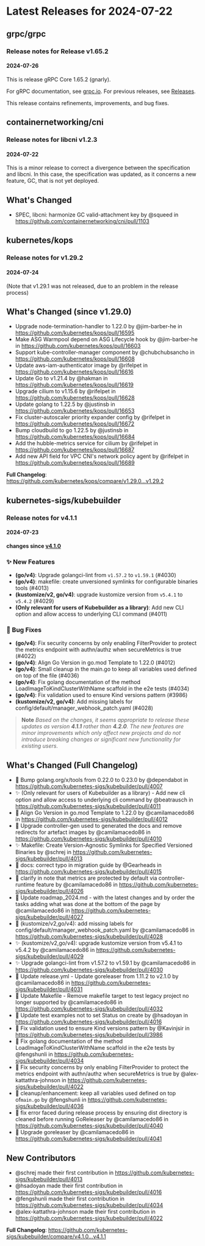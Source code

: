 # Latest Releases for 2024-07-22  
## grpc/grpc  
### Release notes for Release v1.65.2  
#### 2024-07-26  
This is release gRPC Core 1.65.2 (gnarly).

For gRPC documentation, see [grpc.io](https://grpc.io/). For previous releases, see [Releases](https://github.com/grpc/grpc/releases).

This release contains refinements, improvements, and bug fixes.
  
## containernetworking/cni  
### Release notes for libcni v1.2.3  
#### 2024-07-22  
This is a minor release to correct a divergence between the specification and libcni. In this case, the specification was updated, as it concerns a new feature, GC, that is not yet deployed.

## What's Changed
* SPEC, libcni: harmonize GC valid-attachment key by @squeed in https://github.com/containernetworking/cni/pull/1103

  
## kubernetes/kops  
### Release notes for v1.29.2  
#### 2024-07-24  
(Note that v1.29.1 was not released, due to an problem in the release process)

## What's Changed (since v1.29.0)

* Upgrade node-termination-handler to 1.22.0 by @jim-barber-he in https://github.com/kubernetes/kops/pull/16595
* Make ASG Warmpool depend on ASG Lifecycle hook by @jim-barber-he in https://github.com/kubernetes/kops/pull/16603
* Support kube-controller-manager component by @chubchubsancho in https://github.com/kubernetes/kops/pull/16608
* Update aws-iam-authenticator image by @rifelpet in https://github.com/kubernetes/kops/pull/16616
* Update Go to v1.21.4 by @hakman in https://github.com/kubernetes/kops/pull/16619
* Upgrade cilium to v1.15.6 by @rifelpet in https://github.com/kubernetes/kops/pull/16628
* Update golang to 1.22.5 by @justinsb in https://github.com/kubernetes/kops/pull/16653
* Fix cluster-autoscaler priority expander config by @rifelpet in https://github.com/kubernetes/kops/pull/16672
* Bump cloudbuild to go 1.22.5 by @justinsb in https://github.com/kubernetes/kops/pull/16684
* Add the hubble-metrics service for cilium by @rifelpet in https://github.com/kubernetes/kops/pull/16687
* Add new API field for VPC CNI's network policy agent by @rifelpet in https://github.com/kubernetes/kops/pull/16689


**Full Changelog**: https://github.com/kubernetes/kops/compare/v1.29.0...v1.29.2  
## kubernetes-sigs/kubebuilder  
### Release notes for v4.1.1  
#### 2024-07-23  
**changes since [v4.1.0](https://github.com/kubernetes-sigs/kubebuilder/releases/v4.1.0)**

### ✨ New Features
- **(go/v4)**: Upgrade golangci-lint from `v1.57.2` to `v1.59.1` (#4030)
- **(go/v4)**: makefile: create unversioned symlinks for configurable binaries tools (#4013)
- **(kustomize/v2, go/v4)**: upgrade kustomize version from `v5.4.1` to `v5.4.2` (#4029)
- **(Only relevant for users of Kubebuilder as a library)**: Add new CLI option and allow access to underlying CLI command (#4011)

### 🐛 Bug Fixes
- **(go/v4)**: Fix security concerns by only enabling FilterProvider to protect the metrics endpoint with authn/authz when secureMetrics is true (#4022)
- **(go/v4)**: Align Go Version in go.mod Template to 1.22.0 (#4012)
- **(go/v4)**: Small cleanup in the main.go to keep all variables used defined on top of the file (#4036)
- **(go/v4)**: Fix golang documentation of the method LoadImageToKindClusterWithName scaffold in the e2e tests (#4034)
- **(go/v4)**: Fix validation used to ensure Kind versions pattern (#3986)
- **(kustomize/v2, go/v4)**: Add missing labels for config/default/manager_webhook_patch.yaml (#4028)

> **Note** _Based on the changes, it seems appropriate to release these updates as version **4.1.1** rather than **4.2.0**. The new features are minor improvements which only affect new projects and do not introduce breaking changes or significant new functionality for existing users._

## What's Changed (Full Changelog)

* 🌱  Bump golang.org/x/tools from 0.22.0 to 0.23.0 by @dependabot in https://github.com/kubernetes-sigs/kubebuilder/pull/4007
* ✨ (Only relevant for users of Kubebuilder as a library) - Add new cli option and allow access to underlying cli command by @beatrausch in https://github.com/kubernetes-sigs/kubebuilder/pull/4011
* 🐛 Align Go Version in go.mod Template to 1.22.0 by @camilamacedo86 in https://github.com/kubernetes-sigs/kubebuilder/pull/4012
* 📖 Upgrade controller-gen used to generated the docs and remove redirects for artefact images  by @camilamacedo86 in https://github.com/kubernetes-sigs/kubebuilder/pull/4010
* ✨ Makefile: Create Version-Agnostic Symlinks for Specified Versioned Binaries by @schrej in https://github.com/kubernetes-sigs/kubebuilder/pull/4013
* 📖 docs: correct typo in migration guide by @Gearheads in https://github.com/kubernetes-sigs/kubebuilder/pull/4015
* 📖 clarify in note that metrics are protected by default via controller-runtime feature by @camilamacedo86 in https://github.com/kubernetes-sigs/kubebuilder/pull/4026
* 📖 Update roadmap_2024.md - with the latest changes and by order the tasks adding what was done at the bottom of the page by @camilamacedo86 in https://github.com/kubernetes-sigs/kubebuilder/pull/4027
* 🐛 (kustomize/v2,go/v4): add missing labels for config/default/manager_webhook_patch.yaml by @camilamacedo86 in https://github.com/kubernetes-sigs/kubebuilder/pull/4028
* ✨ (kustomize/v2,go/v4): upgrade kustomize version from v5.4.1 to v5.4.2 by @camilamacedo86 in https://github.com/kubernetes-sigs/kubebuilder/pull/4029
* ✨ Upgrade golangci-lint from v1.57.2 to v1.59.1 by @camilamacedo86 in https://github.com/kubernetes-sigs/kubebuilder/pull/4030
* 🌱 Update release.yml - Update goreleaser from 1.11.2 to v2.1.0 by @camilamacedo86 in https://github.com/kubernetes-sigs/kubebuilder/pull/4031
* 🌱 Update Makefile - Remove makefile target to test legacy project no longer supported by @camilamacedo86 in https://github.com/kubernetes-sigs/kubebuilder/pull/4032
* 📖 Update test examples not to set Status on create by @hsadoyan in https://github.com/kubernetes-sigs/kubebuilder/pull/4016
* 🐛 Fix validation used to ensure Kind versions pattern by @Kavinjsir in https://github.com/kubernetes-sigs/kubebuilder/pull/3986
* 🐛 Fix golang documentation of the method LoadImageToKindClusterWithName  scaffold in the e2e tests by @fengshunli in https://github.com/kubernetes-sigs/kubebuilder/pull/4034
* 🐛 Fix security concerns by only enabling FilterProvider to protect the metrics endpoint with authn/authz when secureMetrics is true by @alex-kattathra-johnson in https://github.com/kubernetes-sigs/kubebuilder/pull/4022
* 🐛 cleanup/enhancement: keep all variables used defined on top of`main.go` by @fengshunli in https://github.com/kubernetes-sigs/kubebuilder/pull/4036
* 🌱 fix error faced during release process by ensuring dist directory is cleaned before running GoReleaser by @camilamacedo86 in https://github.com/kubernetes-sigs/kubebuilder/pull/4040
* 🌱 Upgrade goreleaser by @camilamacedo86 in https://github.com/kubernetes-sigs/kubebuilder/pull/4041

## New Contributors
* @schrej made their first contribution in https://github.com/kubernetes-sigs/kubebuilder/pull/4013
* @hsadoyan made their first contribution in https://github.com/kubernetes-sigs/kubebuilder/pull/4016
* @fengshunli made their first contribution in https://github.com/kubernetes-sigs/kubebuilder/pull/4034
* @alex-kattathra-johnson made their first contribution in https://github.com/kubernetes-sigs/kubebuilder/pull/4022

**Full Changelog**: https://github.com/kubernetes-sigs/kubebuilder/compare/v4.1.0...v4.1.1
  
